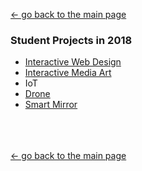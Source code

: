 [← go back to the main page](https://HandongHCI.github.io/)

### Student Projects in 2018
- [Interactive Web Design](InteractiveWeb)
- [Interactive Media Art](MediaArt)
- IoT
- [Drone](Drone)
- [Smart Mirror](SmartMirror)

<br><br><br>
[← go back to the main page](https://HandongHCI.github.io/)
